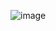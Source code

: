 ![image](https://github.com/U45842209/IDENT-CONTROL_stack/assets/70633064/5a9e4c4f-5470-4b4f-8dc1-dd14531c9dd2)
